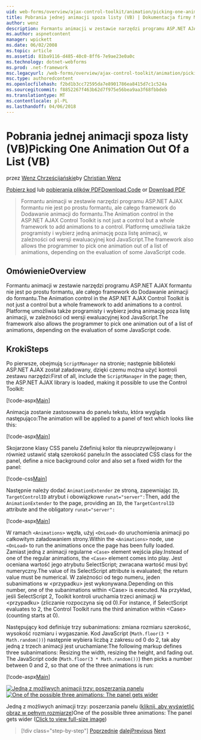 ```yaml
---
uid: web-forms/overview/ajax-control-toolkit/animation/picking-one-animation-out-of-a-list-vb
title: Pobrania jednej animacji spoza listy (VB) | Dokumentacja firmy Microsoft
author: wenz
description: Formantu animacji w zestawie narzędzi programu ASP.NET AJAX formantu nie jest po prostu formantu, ale całego framework do Dodawanie animacji do formantu. Platformę również zez...
ms.author: aspnetcontent
manager: wpickett
ms.date: 06/02/2008
ms.topic: article
ms.assetid: 81ba9116-d485-40c0-8ff6-7e9ae23e0a0c
ms.technology: dotnet-webforms
ms.prod: .net-framework
msc.legacyurl: /web-forms/overview/ajax-control-toolkit/animation/picking-one-animation-out-of-a-list-vb
msc.type: authoredcontent
ms.openlocfilehash: f2bd1b3cc72595da7e8901786ea8415d7c1c524a
ms.sourcegitcommit: f8852267f463b62d7f975e56bea9aa3f68fbbdeb
ms.translationtype: MT
ms.contentlocale: pl-PL
ms.lasthandoff: 04/06/2018
---
```

<a name="picking-one-animation-out-of-a-list-vb"></a><span data-ttu-id="919c3-104">Pobrania jednej animacji spoza listy (VB)</span><span class="sxs-lookup"><span data-stu-id="919c3-104">Picking One Animation Out Of a List (VB)</span></span>
====================
<span data-ttu-id="919c3-105">przez [Wenz Chrześcijańskie](https://github.com/wenz)</span><span class="sxs-lookup"><span data-stu-id="919c3-105">by [Christian Wenz](https://github.com/wenz)</span></span>

<span data-ttu-id="919c3-106">[Pobierz kod](http://download.microsoft.com/download/f/9/a/f9a26acd-8df4-4484-8a18-199e4598f411/Animation5.vb.zip) lub [pobierania plików PDF](http://download.microsoft.com/download/6/7/1/6718d452-ff89-4d3f-a90e-c74ec2d636a3/animation5VB.pdf)</span><span class="sxs-lookup"><span data-stu-id="919c3-106">[Download Code](http://download.microsoft.com/download/f/9/a/f9a26acd-8df4-4484-8a18-199e4598f411/Animation5.vb.zip) or [Download PDF](http://download.microsoft.com/download/6/7/1/6718d452-ff89-4d3f-a90e-c74ec2d636a3/animation5VB.pdf)</span></span>

> <span data-ttu-id="919c3-107">Formantu animacji w zestawie narzędzi programu ASP.NET AJAX formantu nie jest po prostu formantu, ale całego framework do Dodawanie animacji do formantu.</span><span class="sxs-lookup"><span data-stu-id="919c3-107">The Animation control in the ASP.NET AJAX Control Toolkit is not just a control but a whole framework to add animations to a control.</span></span> <span data-ttu-id="919c3-108">Platformę umożliwia także programisty i wybierz jedną animację poza listę animacji, w zależności od wersji ewaluacyjnej kod JavaScript.</span><span class="sxs-lookup"><span data-stu-id="919c3-108">The framework also allows the programmer to pick one animation out of a list of animations, depending on the evaluation of some JavaScript code.</span></span>


## <a name="overview"></a><span data-ttu-id="919c3-109">Omówienie</span><span class="sxs-lookup"><span data-stu-id="919c3-109">Overview</span></span>

<span data-ttu-id="919c3-110">Formantu animacji w zestawie narzędzi programu ASP.NET AJAX formantu nie jest po prostu formantu, ale całego framework do Dodawanie animacji do formantu.</span><span class="sxs-lookup"><span data-stu-id="919c3-110">The Animation control in the ASP.NET AJAX Control Toolkit is not just a control but a whole framework to add animations to a control.</span></span> <span data-ttu-id="919c3-111">Platformę umożliwia także programisty i wybierz jedną animację poza listę animacji, w zależności od wersji ewaluacyjnej kod JavaScript.</span><span class="sxs-lookup"><span data-stu-id="919c3-111">The framework also allows the programmer to pick one animation out of a list of animations, depending on the evaluation of some JavaScript code.</span></span>

## <a name="steps"></a><span data-ttu-id="919c3-112">Kroki</span><span class="sxs-lookup"><span data-stu-id="919c3-112">Steps</span></span>

<span data-ttu-id="919c3-113">Po pierwsze, obejmują `ScriptManager` na stronie; następnie biblioteki ASP.NET AJAX został załadowany, dzięki czemu można użyć kontroli zestawu narzędzi:</span><span class="sxs-lookup"><span data-stu-id="919c3-113">First of all, include the `ScriptManager` in the page; then, the ASP.NET AJAX library is loaded, making it possible to use the Control Toolkit:</span></span>

[!code-aspx[Main](picking-one-animation-out-of-a-list-vb/samples/sample1.aspx)]

<span data-ttu-id="919c3-114">Animacja zostanie zastosowana do panelu tekstu, która wygląda następująco:</span><span class="sxs-lookup"><span data-stu-id="919c3-114">The animation will be applied to a panel of text which looks like this:</span></span>

[!code-aspx[Main](picking-one-animation-out-of-a-list-vb/samples/sample2.aspx)]

<span data-ttu-id="919c3-115">Skojarzone klasy CSS panelu Zdefiniuj kolor tła nieuprzywilejowany i również ustawić stałą szerokość panelu:</span><span class="sxs-lookup"><span data-stu-id="919c3-115">In the associated CSS class for the panel, define a nice background color and also set a fixed width for the panel:</span></span>

[!code-css[Main](picking-one-animation-out-of-a-list-vb/samples/sample3.css)]

<span data-ttu-id="919c3-116">Następnie należy dodać `AnimationExtender` ze stroną, zapewniając `ID`, `TargetControlID` atrybut i obowiązkowe `runat="server":`</span><span class="sxs-lookup"><span data-stu-id="919c3-116">Then, add the `AnimationExtender` to the page, providing an `ID`, the `TargetControlID` attribute and the obligatory `runat="server":`</span></span>

[!code-aspx[Main](picking-one-animation-out-of-a-list-vb/samples/sample4.aspx)]

<span data-ttu-id="919c3-117">W ramach `<Animations>` węzła, użyj `<OnLoad>` do uruchomienia animacji po całkowitym załadowaniem strony.</span><span class="sxs-lookup"><span data-stu-id="919c3-117">Within the `<Animations>` node, use `<OnLoad>` to run the animations once the page has been fully loaded.</span></span> <span data-ttu-id="919c3-118">Zamiast jedną z animacji regularne `<Case>` element wejścia play.</span><span class="sxs-lookup"><span data-stu-id="919c3-118">Instead of one of the regular animations, the `<Case>` element comes into play.</span></span> <span data-ttu-id="919c3-119">Jest oceniana wartość jego atrybutu SelectScript; zwracana wartość musi być numeryczny.</span><span class="sxs-lookup"><span data-stu-id="919c3-119">The value of its SelectScript attribute is evaluated; the return value must be numerical.</span></span> <span data-ttu-id="919c3-120">W zależności od tego numeru, jeden subanimations w &lt;przypadku&gt; jest wykonywana.</span><span class="sxs-lookup"><span data-stu-id="919c3-120">Depending on this number, one of the subanimations within &lt;Case&gt; is executed.</span></span> <span data-ttu-id="919c3-121">Na przykład, jeśli SelectScript 2, Toolkit kontroli uruchamia trzeci animacji w &lt;przypadku&gt; (zliczanie rozpoczyna się od 0).</span><span class="sxs-lookup"><span data-stu-id="919c3-121">For instance, if SelectScript evaluates to 2, the Control Toolkit runs the third animation within &lt;Case&gt; (counting starts at 0).</span></span>

<span data-ttu-id="919c3-122">Następujący kod definiuje trzy subanimations: zmiana rozmiaru szerokość, wysokość rozmiaru i wygaszanie. Kod JavaScript (`Math.floor(3 * Math.random())`) następnie wybiera liczbą z zakresu od 0 do 2, tak aby jedną z trzech animacji jest uruchamiane:</span><span class="sxs-lookup"><span data-stu-id="919c3-122">The following markup defines three subanimations: Resizing the width, resizing the height, and fading out. The JavaScript code (`Math.floor(3 * Math.random())`) then picks a number between 0 and 2, so that one of the three animations is run:</span></span>

[!code-aspx[Main](picking-one-animation-out-of-a-list-vb/samples/sample5.aspx)]


<span data-ttu-id="919c3-123">[![Jedną z możliwych animacji trzy: poszerzania panelu](picking-one-animation-out-of-a-list-vb/_static/image2.png)](picking-one-animation-out-of-a-list-vb/_static/image1.png)</span><span class="sxs-lookup"><span data-stu-id="919c3-123">[![One of the possible three animations: The panel gets wider](picking-one-animation-out-of-a-list-vb/_static/image2.png)](picking-one-animation-out-of-a-list-vb/_static/image1.png)</span></span>

<span data-ttu-id="919c3-124">Jedną z możliwych animacji trzy: poszerzania panelu ([kliknij, aby wyświetlić obraz w pełnym rozmiarze](picking-one-animation-out-of-a-list-vb/_static/image3.png))</span><span class="sxs-lookup"><span data-stu-id="919c3-124">One of the possible three animations: The panel gets wider ([Click to view full-size image](picking-one-animation-out-of-a-list-vb/_static/image3.png))</span></span>

> [!div class="step-by-step"]
> <span data-ttu-id="919c3-125">[Poprzednie](animation-depending-on-a-condition-vb.md)
> [dalej](animating-in-response-to-user-interaction-vb.md)</span><span class="sxs-lookup"><span data-stu-id="919c3-125">[Previous](animation-depending-on-a-condition-vb.md)
[Next](animating-in-response-to-user-interaction-vb.md)</span></span>
